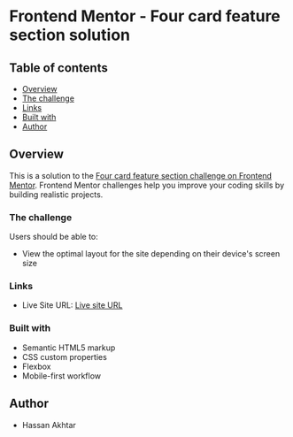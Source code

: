 # Frontend Mentor - Four card feature section solution



## Table of contents

- [Overview](#overview)
- [The challenge](#the-challenge)
- [Links](#links)
- [Built with](#built-with)
- [Author](#author)



## Overview

This is a solution to the [Four card feature section challenge on Frontend Mentor](https://www.frontendmentor.io/challenges/four-card-feature-section-weK1eFYK). Frontend Mentor challenges help you improve your coding skills by building realistic projects.


### The challenge

Users should be able to:

- View the optimal layout for the site depending on their device's screen size


### Links

- Live Site URL: [Live site URL]()


### Built with

- Semantic HTML5 markup
- CSS custom properties
- Flexbox
- Mobile-first workflow


## Author

- Hassan Akhtar
